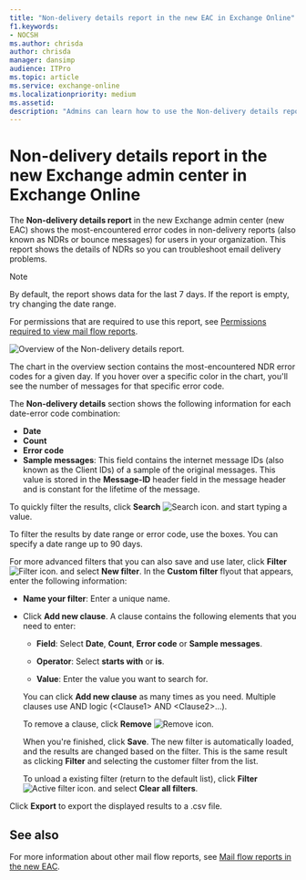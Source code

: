 ```yaml
---
title: "Non-delivery details report in the new EAC in Exchange Online"
f1.keywords:
- NOCSH
ms.author: chrisda
author: chrisda
manager: dansimp
audience: ITPro
ms.topic: article
ms.service: exchange-online
ms.localizationpriority: medium
ms.assetid:
description: "Admins can learn how to use the Non-delivery details report in the new Exchange admin center to monitor the most frequently encountered error codes in non-delivery reports (also known as NDRs or bounce messages) from senders in your organization."
---
```


# Non-delivery details report in the new Exchange admin center in Exchange Online

The **Non-delivery details report** in the new Exchange admin center (new EAC) shows the most-encountered error codes in non-delivery reports (also known as NDRs or bounce messages) for users in your organization. This report shows the details of NDRs so you can troubleshoot email delivery problems.

> [!NOTE]
> By default, the report shows data for the last 7 days. If the report is empty, try changing the date range.
>
> For permissions that are required to use this report, see [Permissions required to view mail flow reports](mail-flow-reports.md#permissions-required-to-view-mail-flow-reports).

![Overview of the Non-delivery details report.](../../media/mfr-non-delivery-details-report.png)

The chart in the overview section contains the most-encountered NDR error codes for a given day. If you hover over a specific color in the chart, you'll see the number of messages for that specific error code.

The **Non-delivery details** section shows the following information for each date-error code combination:

- **Date**
- **Count**
- **Error code**
- **Sample messages**: This field contains the internet message IDs (also known as the Client IDs) of a sample of the original messages. This value is stored in the **Message-ID** header field in the message header and is constant for the lifetime of the message.

To quickly filter the results, click **Search** ![Search icon.](../../media/modern-eac-search-icon.png) and start typing a value.

To filter the results by date range or error code, use the boxes. You can specify a date range up to 90 days.

For more advanced filters that you can also save and use later, click **Filter** ![Filter icon.](../../media/modern-eac-filter-icon.png) and select **New filter**. In the **Custom filter** flyout that appears, enter the following information:

- **Name your filter**: Enter a unique name.

- Click **Add new clause**. A clause contains the following elements that you need to enter:

  - **Field**: Select **Date**, **Count**, **Error code** or **Sample messages**.

  - **Operator**: Select **starts with** or **is**.

  - **Value**: Enter the value you want to search for.

  You can click **Add new clause** as many times as you need. Multiple clauses use AND logic (\<Clause1\> AND \<Clause2\>...).

  To remove a clause, click **Remove** ![Remove icon.](../../media/modern-eac-remove-icon.png)

  When you're finished, click **Save**. The new filter is automatically loaded, and the results are changed based on the filter. This is the same result as clicking **Filter** and selecting the customer filter from the list.

  To unload a existing filter (return to the default list), click **Filter** ![Active filter icon.](../../media/modern-eac-filter-active-icon.png) and select **Clear all filters**.

Click **Export** to export the displayed results to a .csv file.

## See also

For more information about other mail flow reports, see [Mail flow reports in the new EAC](mail-flow-reports.md).
